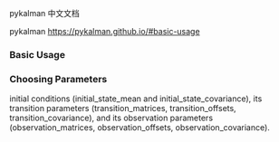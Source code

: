 pykalman 中文文档

pykalman https://pykalman.github.io/#basic-usage


### Basic Usage

### Choosing Parameters
initial conditions (initial_state_mean and initial_state_covariance), its transition parameters (transition_matrices, transition_offsets, transition_covariance), and its observation parameters (observation_matrices, observation_offsets, observation_covariance). 

